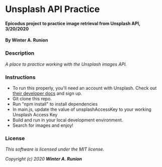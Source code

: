 # Unsplash API Practice

#### Epicodus project to practice image retrieval from Unsplash API, 3/20/2020

#### By **Winter A. Runion**

<!-- ### Dev Notes/To Do
* Bootstrap isn't working with webpack. I inserted it into the index as a CDN - we need to go back and fix that.
* The custom fonts are currently just linked in the index head section. 
  * Find out if it's best practice to link them, or to download them.
  * If it's best practice to DL, figure out how webkit manages fonts. 
  * We probably need an extra extension for that.
* If we haven't already, install an extension for managing images. I don't think we have one now.   -->

### Description
_A place to practice working with the Unsplash images API._ 

### Instructions

* To run this properly, you'll need an account with Unsplash. Check out [their developer docs](https://unsplash.com/developers) and sign up.
* Git clone this repo.
* Run "npm install" to install dependencies
* In main.js, update the value of unsplashAccessKey
to your working Unsplash Access Key
* Build and run in your local development environment.
* Search for images and enjoy!

<!-- ### Specs
| Spec | Input | Output |
| :-------------     | :------------- | :------------- |
| **Spec Description**  | User Input: | Output: |
| **Spec Description**  | User Input: | Output: |
| **Spec Description**  | User Input: | Output: |
| **Spec Description**  | User Input: | Output: |
| **Spec Description**  | User Input: | Output: |
| **Spec Description**  | User Input: | Output: | -->

<!-- ### Technologies Used
* List
* Them
* Here

### Known Bugs
* None known at this time.

### Contact

Contact me if you have questions or comments at winterrunion@gmail.com -->

### License
_This software is licensed under the MIT license._

_Copyright (c) 2020 **Winter A. Runion**_